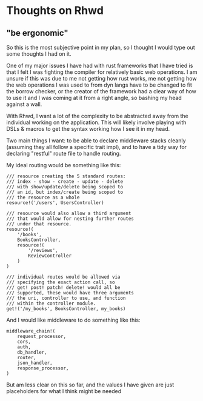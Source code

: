 # Thoughts on Rhwd

## "be ergonomic"

So this is the most subjective point in my plan, so I thought I would type out
some thoughts I had on it.

One of my major issues I have had with rust frameworks that I have tried is that
I felt I was fighting the compiler for relatively basic web operations. I am
unsure if this was due to me not getting how rust works, me not getting how the
web operations I was used to from dyn langs have to be changed to fit the borrow
checker, or the creator of the framework had a clear way of how to use it and I
was coming at it from a right angle, so bashing my head against a wall.

With Rhwd, I want a lot of the complexity to be abstracted away from the
individual working on the application. This will likely involve playing with
DSLs & macros to get the syntax working how I see it in my head.

Two main things I want: to be able to declare middleware stacks cleanly
(assuming they all follow a specific trait impl), and to have a tidy way for
declaring "restful" route file to handle routing.

My ideal routing would be something like this:

```
/// resource creating the 5 standard routes:
/// index - show - create - update - delete
/// with show/update/delete being scoped to
/// an id, but index/create being scoped to
/// the resource as a whole
resource!('/users', UsersController)

/// resource would also allow a third argument
/// that would allow for nesting further routes
/// under that resource.
resource!(
    '/books',
    BooksController,
    resource!(
        '/reviews',
        ReviewController
    )
)

/// individual routes would be allowed via
/// specifying the exact action call, so
/// get! post! patch! delete! would all be
/// supported, these would have three arguments
/// the uri, controller to use, and function
/// within the controller module.
get!('/my_books', BooksController, my_books)
```

And I would like middleware to do something like this:
```
middleware_chain!(
    request_processor,
    cors,
    auth,
    db_handler,
    router,
    json_handler,
    response_processor,
)
```

But am less clear on this so far, and the values I have given are just
placeholders for what I think might be needed
